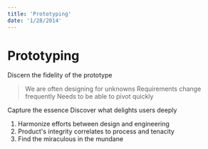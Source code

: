 ```yaml
---
title: 'Prototyping'
date: '1/28/2014'
---
```


Prototyping
===========

Discern the fidelity of the prototype
> We are often designing for unknowns
> Requirements change frequently
> Needs to be able to pivot quickly

Capture the essence
Discover what delights users deeply

1. Harmonize efforts between design and engineering
2. Product's integrity correlates to process and tenacity
3. Find the miraculous in the mundane

